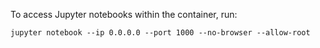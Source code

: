 

To access Jupyter notebooks within the container, run:

`jupyter notebook --ip 0.0.0.0 --port 1000 --no-browser --allow-root`